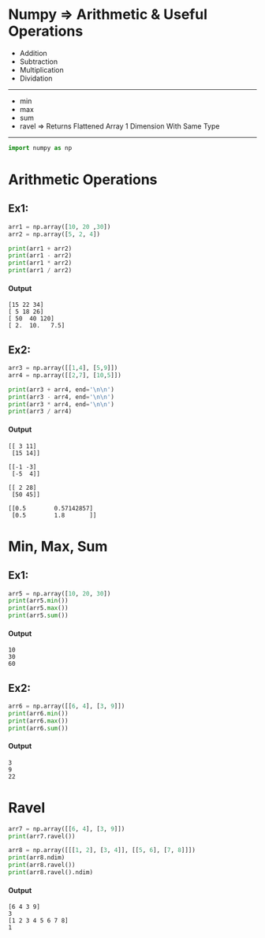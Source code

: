 # Numpy => Arithmetic & Useful Operations 
- Addition
- Subtraction
- Multiplication
- Dividation
 ----------------
- min
- max
- sum
- ravel => Returns Flattened Array 1 Dimension With Same Type
----------------------------------------------
```python []
import numpy as np
```
# Arithmetic Operations
## Ex1:
```python []
arr1 = np.array([10, 20 ,30])
arr2 = np.array([5, 2, 4])

print(arr1 + arr2)     
print(arr1 - arr2)     
print(arr1 * arr2)     
print(arr1 / arr2)     

```
#### Output
```
[15 22 34]
[ 5 18 26]
[ 50  40 120]
[ 2.  10.   7.5]
```
## Ex2:
```python []
arr3 = np.array([[1,4], [5,9]])
arr4 = np.array([[2,7], [10,5]])

print(arr3 + arr4, end='\n\n') 
print(arr3 - arr4, end='\n\n') 
print(arr3 * arr4, end='\n\n')
print(arr3 / arr4) 
```
#### Output
```
[[ 3 11]
 [15 14]]

[[-1 -3]
 [-5  4]]

[[ 2 28]
 [50 45]]

[[0.5        0.57142857]
 [0.5        1.8       ]]
```
# Min, Max, Sum
## Ex1:
```python []
arr5 = np.array([10, 20, 30])
print(arr5.min())      
print(arr5.max())      
print(arr5.sum())      
```
#### Output
```
10
30
60
```
## Ex2:
```python []
arr6 = np.array([[6, 4], [3, 9]])
print(arr6.min())     
print(arr6.max())     
print(arr6.sum())     
```
#### Output
```
3
9
22
```

# Ravel
```python []
arr7 = np.array([[6, 4], [3, 9]])
print(arr7.ravel())    

arr8 = np.array([[[1, 2], [3, 4]], [[5, 6], [7, 8]]])
print(arr8.ndim)    
print(arr8.ravel())    
print(arr8.ravel().ndim)   
```
#### Output
```
[6 4 3 9]
3
[1 2 3 4 5 6 7 8]
1
```